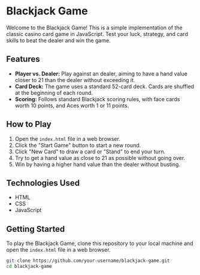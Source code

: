 # Blackjack Game

Welcome to the Blackjack Game! This is a simple implementation of the classic casino card game in JavaScript. Test your luck, strategy, and card skills to beat the dealer and win the game.

## Features

- **Player vs. Dealer:** Play against an dealer, aiming to have a hand value closer to 21 than the dealer without exceeding it.
- **Card Deck:** The game uses a standard 52-card deck. Cards are shuffled at the beginning of each round.
- **Scoring:** Follows standard Blackjack scoring rules, with face cards worth 10 points, and Aces worth 1 or 11 points.

## How to Play

1. Open the `index.html` file in a web browser.
2. Click the "Start Game" button to start a new round.
3. Click "New Card" to draw a card or "Stand" to end your turn.
4. Try to get a hand value as close to 21 as possible without going over.
5. Win by having a higher hand value than the dealer without busting.

## Technologies Used

- HTML
- CSS
- JavaScript

## Getting Started

To play the Blackjack Game, clone this repository to your local machine and open the `index.html` file in a web browser.

```bash
git clone https://github.com/your-username/blackjack-game.git
cd blackjack-game
